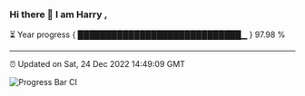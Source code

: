 ### Hi there 👋 I am Harry , 

⏳ Year progress { █████████████████████████████▁ } 97.98 %

---

⏰ Updated on Sat, 24 Dec 2022 14:49:09 GMT

![Progress Bar CI](https://github.com/duykhang68/duykhang68/workflows/Progress%20Bar%20CI/badge.svg)
